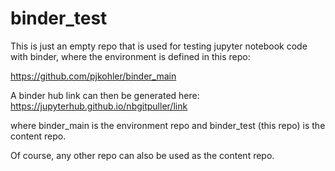 # binder_test

This is just an empty repo that is used for testing jupyter notebook code with binder, where the environment is defined in this repo:

https://github.com/pjkohler/binder_main

A binder hub link can then be generated here: https://jupyterhub.github.io/nbgitpuller/link

where binder_main is the environment repo and binder_test (this repo) is the content repo. 

Of course, any other repo can also be used as the content repo. 
